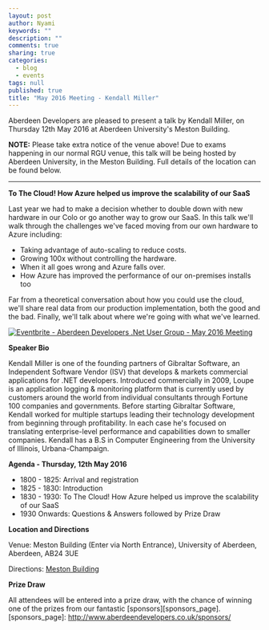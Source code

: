 ```yaml
---
layout: post
author: Nyami
keywords: ""
description: ""
comments: true
sharing: true
categories:
  - blog
  - events
tags: null
published: true
title: "May 2016 Meeting - Kendall Miller"
---
```

Aberdeen Developers are pleased to present a talk by Kendall Miller, on Thursday 12th May 2016 at Aberdeen University's Meston Building.

**NOTE:** Please take extra notice of the venue above!  Due to exams happening in our normal RGU venue, this talk will be being hosted by Aberdeen University, in the Meston Building.  Full details of the location can be found below.
***

**To The Cloud! How Azure helped us improve the scalability of our SaaS**

Last year we had to make a decision whether to double down with new hardware in our Colo or go another way to grow our SaaS. In this talk we'll walk through the challenges we've faced moving from our own hardware to Azure including:

+ Taking advantage of auto-scaling to reduce costs.
+ Growing 100x without controlling the hardware.
+ When it all goes wrong and Azure falls over.
+ How Azure has improved the performance of our on-premises installs too

Far from a theoretical conversation about how you could use the cloud, we'll share real data from our production implementation, both the good and the bad. Finally, we'll talk about where we're going with what we've learned.

[![Eventbrite - Aberdeen Developers .Net User Group - May 2016 Meeting](https://www.eventbrite.com/custombutton?eid=11987778769)](http://www.eventbrite.com/e/aberdeen-developers-net-user-group-may-2016-meeting-tickets-24846287916?aff=blog)

**Speaker Bio**

Kendall Miller is one of the founding partners of Gibraltar Software, an Independent Software Vendor (ISV) that develops & markets commercial applications for .NET developers. Introduced commercially in 2009, Loupe is an application logging & monitoring platform that is currently used by customers around the world from individual consultants through Fortune 100 companies and governments. Before starting Gibraltar Software, Kendall worked for multiple startups leading their technology development from beginning through profitability. In each case he's focused on translating enterprise-level performance and capabilities down to smaller companies. Kendall has a B.S in Computer Engineering from the University of Illinois, Urbana-Champaign.

**Agenda - Thursday, 12th May 2016**
+ 1800 - 1825: Arrival and registration
+ 1825 - 1830: Introduction
+ 1830 - 1930: To The Cloud! How Azure helped us improve the scalability of our SaaS
+ 1930 Onwards: Questions &amp; Answers followed by Prize Draw

**Location and Directions**

Venue: Meston Building (Enter via North Entrance), University of Aberdeen, Aberdeen, AB24 3UE


Directions: [Meston Building](https://www.google.com/maps/d/viewer?mid=zy5sr2VnGJ2w.khFsoArRBh_Y&hl=en)

**Prize Draw**

All attendees will be entered into a prize draw, with the chance of winning one of the prizes from our fantastic [sponsors][sponsors_page].
[sponsors_page]: http://www.aberdeendevelopers.co.uk/sponsors/